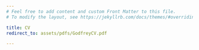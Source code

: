 ```yaml
---
# Feel free to add content and custom Front Matter to this file.
# To modify the layout, see https://jekyllrb.com/docs/themes/#overriding-theme-defaults

title: CV
redirect_to: assets/pdfs/GodfreyCV.pdf

---
```


<!-- # CV
<div class="pdf-wrapper">
<iframe src="assets/pdfs/CV.pdf" width="100%" height="100%" allowfullscreen="true">
</div> -->
